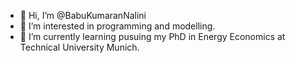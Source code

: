 - 👋 Hi, I’m @BabuKumaranNalini
- 👀 I’m interested in programming and modelling.
- 🌱 I’m currently learning pusuing my PhD in Energy Economics at Technical University Munich.

<!---
BabuKumaranNalini/BabuKumaranNalini is a ✨ special ✨ repository because its `README.md` (this file) appears on your GitHub profile.
You can click the Preview link to take a look at your changes.
--->
